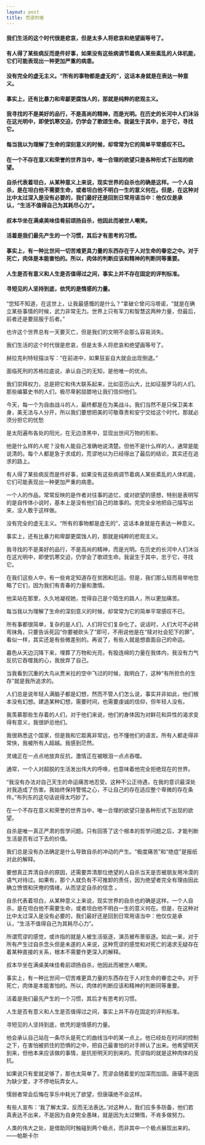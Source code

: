 ```yaml
---
layout: post
title: 荒谬的墙
--- 
```

#### 我们生活的这个时代很是悲哀，但是太多人将悲哀和绝望画等号了。
#### 有人得了某些病反而是件好事，如果没有这些病调节着病人某些紊乱的人体机能，它们可能表现出一种更加严重的病患。
#### 没有完全的虚无主义。“所有的事物都是虚无的”，这话本身就是在表达一种意义。
#### 事实上，还有比暴力和卑鄙更腐蚀人的，那就是纯粹的悲观主义。
#### 我寻找的不是美好的品行，不是高尚的精神，而是光明。在历史的长河中人们沐浴在这光明中，即使饥寒交迫，仍学会了歌颂生命。我诞生于其中，忠于它，寻找它。
#### 每当我以为理解了生命的深刻意义的时候，却常常为它的简单平常感叹不已。
#### 在一个不存在意义和荣誉的世界当中，唯一合理的欲望只是各种形式下出现的欲望。
#### 自杀代表着坦白，从某种意义上来说，现实世界的自杀也的确是这样。一个人自杀，是在坦白他不需要生命，或者坦白他不明白一生的意义何在。但是，在这种对比中太过深入是没有必要的，我们最好还是回到日常用语当中：他仅仅是承认，“生活不值得自己为其耗尽心力”。
#### 叔本华坐在满桌美味佳肴前颂扬自杀，他因此而被世人嘲笑。
#### 活着是我们最先产生的一个习惯，其后才有思考的习惯。
#### 事实上，有一种比世间一切苦难更具力量的东西存在于人对生命的眷恋之中。对于死亡，肉体是本能害怕的。所以，肉体的判断应该和精神的判断同等重要。
#### 人生是否有意义和人生是否值得过之间，事实上并不存在固定的评判标准。
#### 寻短见的人坚持到底，依凭的是情感的力量。
<!-- more -->
“您知不知道，在这世上，让我最感慨的是什么？”拿破仑曾问冯塔诺，“就是在确立某些事情的时候，武力非常无力。世界上只有军刀和智慧这两种力量，但最后，前者还是要屈服于后者。”

也许这个世界总有一天要灭亡，但是我们的文明不会那么容易消失。

我们生活的这个时代很是悲哀，但是太多人将悲哀和绝望画等号了。

赫拉克利特轻描淡写：“在前进中，如果狂妄自大就会出现倒退。”

面临死刑的苏格拉底说，承认自己的无知，是他唯一的优点。

我们崇拜权力，总是把它和伟大联系起来，比如亚历山大，比如征服罗马的人们。那些编纂史书的人们，极尽卑躬屈膝地让我们信仰他们。

今天，每一个为自由战斗的人，最终都是在为美战斗。我们当然不是只保卫美本身，美无法与人分开，所以我们要想把美的可敬尊贵和安宁交给这个时代，那就必须分担它的忧愁

是太阳遍布各处的阳光，在无边漆黑中，显现出世间万物的形影。

他是什么样的人呢？没有人能自己准确地说清楚。但他不是什么样的人，通常是能说清的。每个人都是急于求成的，荒谬地以为已经得出了最后的结论，其实还在追求的路上。

有人得了某些病反而是件好事，如果没有这些病调节着病人某些紊乱的人体机能，它们可能表现出一种更加严重的病患。

一个人的作品，常常反映的是作者对往事的追忆，或对欲望的感想，特别是表明写的是自传体小说时，基本上是没有他们自己的故事的。完完全全地把自己描写出来，没人敢于这样做。

没有完全的虚无主义。“所有的事物都是虚无的”，这话本身就是在表达一种意义。

事实上，还有比暴力和卑鄙更腐蚀人的，那就是纯粹的悲观主义。

我寻找的不是美好的品行，不是高尚的精神，而是光明。在历史的长河中人们沐浴在这光明中，即使饥寒交迫，仍学会了歌颂生命。我诞生于其中，忠于它，寻找它。

在我们这些人中，有一些肯定知道存在贫困和厄运。但是，我们那么轻而易举地忽略了它们，因为我们有青春的力量和激情。

他呆站在那里，久久地凝视她，觉得自己是个陌生的路人，所以更加痛苦。

每当我以为理解了生命的深刻意义的时候，却常常为它的简单平常感叹不已。

所有事都很简单，复杂的是人们，人们将它们复杂化了。说话时，人们大可不必转弯抹角，只要告诉死囚“你要被砍头了”即可，不用说他是在“赎对社会犯下的罪”。看似一样，其实还是有些微差别的。再说了，有些人就是想直面自己的命运。

暮色从天边沉降下来，埋葬了万物和光亮，有股连绵的力量在我体内，我没有力气反抗它吞噬我的心，我放弃了自己。

当我看到沉重的大鸟从贾米拉的空中飞过的时候，我明白了，这种“有所担负的生存”就是我所追求的。

人们总是说年轻人满脑子都是幻想，然而不管人们怎么说，事实并非如此，他们根本没有幻想。建造某种幻想，需要时间，也需要虔诚的信仰，但年轻人没有。

我羡慕那些生存着的人们，对于他们来说，他们的身体因为对鲜花和异性的渴求变得有意义，我很妒忌他们。

我很熟悉这个国家，但是我和它距离非常远，也不懂他们的语言。所有人都走得非常快，我被所有人超越。我感到茫然。

灵魂正在一点点地放弃反抗，激情正在被眼泪一点点吞噬。

通常，一个人对超脱的生活发出伟大的呼唤，也意味着他完全拒绝现在的世界。

“我没有办法对自己天生的命运痛苦地忍受。这种不公正待遇，在我的意识最深处对我造成了伤害。我始终保持警惕之心，不让自己的存在适应整个卑微的存在条件。”布列东的这句话说得太巧妙了。

在一个不存在意义和荣誉的世界当中，唯一合理的欲望只是各种形式下出现的欲望。

自杀是唯一真正严肃的哲学问题。只有回答了这个根本的哲学问题之后，才能判断生活是否有过下去的价值。

我们总是没有办法确定是什么导致自杀的冲动的产生。“极度痛苦”和“绝症”是报纸对此的解释。

要想真正弄清自杀的原因，还需要弄清那位绝望的人自杀当天是否被朋友用冷漠的语气对待过。如果有，那个人就负有不可推卸的责任，因为绝望者完全有理由因此确立愤恨和厌倦的情绪，从而坚定自杀的信念 。

自杀代表着坦白，从某种意义上来说，现实世界的自杀也的确是这样。一个人自杀，是在坦白他不需要生命，或者坦白他不明白一生的意义何在。但是，在这种对比中太过深入是没有必要的，我们最好还是回到日常用语当中：他仅仅是承认，“生活不值得自己为其耗尽心力”。

所谓荒谬的感觉，或许指的就是人被生活驱逐，演员被布景驱逐。如此一来，对于所有产生过自杀念头但是未遂的人来说，这种荒谬的感觉和对死亡的渴求无疑存在着某种直接的关系，根本不需要作更深入的解释。

叔本华坐在满桌美味佳肴前颂扬自杀，他因此而被世人嘲笑。

事实上，有一种比世间一切苦难更具力量的东西存在于人对生命的眷恋之中。对于死亡，肉体是本能害怕的。所以，肉体的判断应该和精神的判断同等重要。

活着是我们最先产生的一个习惯，其后才有思考的习惯。

人生是否有意义和人生是否值得过之间，事实上并不存在固定的评判标准。

寻短见的人坚持到底，依凭的是情感的力量。

他会承认自己站在一条尽头是死亡的曲线当中的某一点上。他已经处在时间的控制之下，在害怕被抓住的恐惧的之中，把自己最害怕的对手辨认了出来。他希望明天到来，但他本来应该做的事情，是抗拒明天的到来的。荒谬指的就是这种肉体的反抗。

如果说只有爱就足够了，那也太简单了。荒谬会随着爱的加深而加固。唐璜不是因为缺少爱，才不停地玩弄女人。

懦弱者常会后悔在享乐中耗光了欲望，但唐璜绝不会这样。

有些人宣布：‘我了解太深，反而无法表达。’对这种人，我们应多多防备，他们若真表达不出来，不是因为自身完全愚昧，就是因为太过懒惰，不肯多做努力。

人类的伟大之处，是借助同时触碰到两个极点，而非其中一个极点展现出来的。——帕斯卡尔